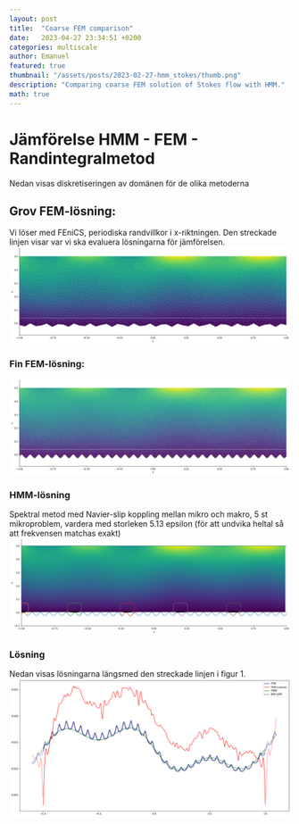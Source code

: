 ```yaml
---
layout: post
title:  "Coarse FEM comparison"
date:   2023-04-27 23:34:51 +0200
categories: multiscale
author: Emanuel
featured: true
thumbnail: "/assets/posts/2023-02-27-hmm_stokes/thumb.png"
description: "Comparing coarse FEM solution of Stokes flow with HMM."
math: true
---
```



# Jämförelse HMM - FEM - Randintegralmetod

Nedan visas diskretiseringen av domänen för de olika metoderna

## Grov FEM-lösning:
Vi löser med FEniCS, periodiska randvillkor i x-riktningen. Den streckade linjen visar var vi ska evaluera lösningarna för jämförelsen.
![png](/assets/posts/2023-04-27-olof_mail/domain_FEM_low.png)  

### Fin FEM-lösning:  
![png](/assets/posts/2023-04-27-olof_mail/domain_FEM.png)

### HMM-lösning
Spektral metod med Navier-slip koppling mellan mikro och makro, 5 st mikroproblem, vardera med storleken 5.13 epsilon (för att undvika heltal så att frekvensen matchas exakt)
![png](/assets/posts/2023-04-27-olof_mail/domain_hmm.png)


### Lösning
Nedan visas lösningarna längsmed den streckade linjen i figur 1. 
![png](/assets/posts/2023-04-27-olof_mail/domain_line.png)
